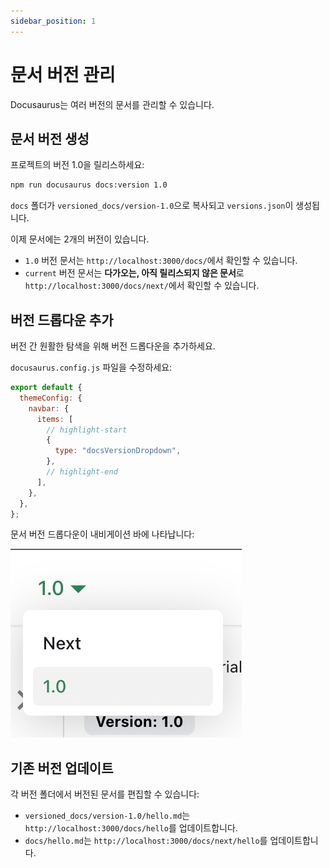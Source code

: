 ```yaml
---
sidebar_position: 1
---
```


# 문서 버전 관리

Docusaurus는 여러 버전의 문서를 관리할 수 있습니다.

## 문서 버전 생성

프로젝트의 버전 1.0을 릴리스하세요:

```bash
npm run docusaurus docs:version 1.0
```

`docs` 폴더가 `versioned_docs/version-1.0`으로 복사되고 `versions.json`이 생성됩니다.

이제 문서에는 2개의 버전이 있습니다.

- `1.0` 버전 문서는 `http://localhost:3000/docs/`에서 확인할 수 있습니다.
- `current` 버전 문서는 **다가오는, 아직 릴리스되지 않은 문서**로 `http://localhost:3000/docs/next/`에서 확인할 수 있습니다.

## 버전 드롭다운 추가

버전 간 원활한 탐색을 위해 버전 드롭다운을 추가하세요.

`docusaurus.config.js` 파일을 수정하세요:

```js title="docusaurus.config.js"
export default {
  themeConfig: {
    navbar: {
      items: [
        // highlight-start
        {
          type: "docsVersionDropdown",
        },
        // highlight-end
      ],
    },
  },
};
```

문서 버전 드롭다운이 내비게이션 바에 나타납니다:

![문서 버전 드롭다운](./img/docsVersionDropdown.png)

## 기존 버전 업데이트

각 버전 폴더에서 버전된 문서를 편집할 수 있습니다:

- `versioned_docs/version-1.0/hello.md`는 `http://localhost:3000/docs/hello`를 업데이트합니다.
- `docs/hello.md`는 `http://localhost:3000/docs/next/hello`를 업데이트합니다.
